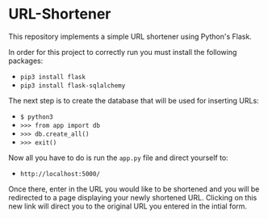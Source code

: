 # URL-Shortener
This repository implements a simple URL shortener using Python's Flask.

In order for this project to correctly run you must install the following packages:
* `pip3 install flask`
* `pip3 install flask-sqlalchemy`

The next step is to create the database that will be used for inserting URLs:
* `$ python3`
* `>>> from app import db`
* `>>> db.create_all()`
* `>>> exit()`

Now all you have to do is run the `app.py` file and direct yourself to:
* `http://localhost:5000/`

Once there, enter in the URL you would like to be shortened and you will be redirected to a page displaying your newly shortened URL. Clicking on this new link will direct you to the original URL you entered in the intial form.
